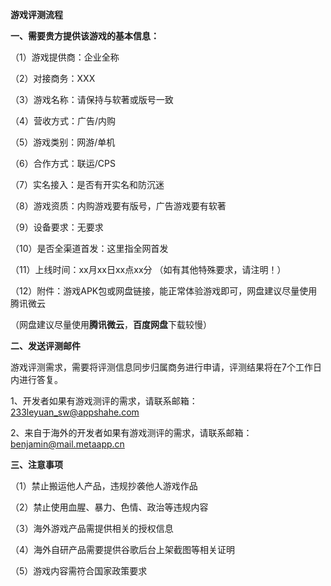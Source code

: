 **游戏评测流程**

**一、需要贵方提供该游戏的基本信息：**

（1）游戏提供商：企业全称

（2）对接商务：XXX

（3）游戏名称：请保持与软著或版号一致

（4）营收方式：广告/内购

（5）游戏类别：网游/单机

（6）合作方式：联运/CPS

（7）实名接入：是否有开实名和防沉迷

（8）游戏资质：内购游戏要有版号，广告游戏要有软著

（9）设备要求：无要求

（10）是否全渠道首发：这里指全网首发

（11）上线时间：xx月xx日xx点xx分 （如有其他特殊要求，请注明！）

（12）附件：游戏APK包或网盘链接，能正常体验游戏即可，网盘建议尽量使用腾讯微云

（网盘建议尽量使用**腾讯微云**，**百度网盘**下载较慢）

**二、发送评测邮件**

游戏评测需求，需要将评测信息同步归属商务进行申请，评测结果将在7个工作日内进行答复。

1、开发者如果有游戏测评的需求，请联系邮箱：233leyuan_sw@appshahe.com

2、来自于海外的开发者如果有游戏测评的需求，请联系邮箱：benjamin@mail.metaapp.cn

**三、注意事项**

（1）禁止搬运他人产品，违规抄袭他人游戏作品

（2）禁止使用血腥、暴力、色情、政治等违规内容

（3）海外游戏产品需提供相关的授权信息

（4）海外自研产品需要提供谷歌后台上架截图等相关证明

（5）游戏内容需符合国家政策要求